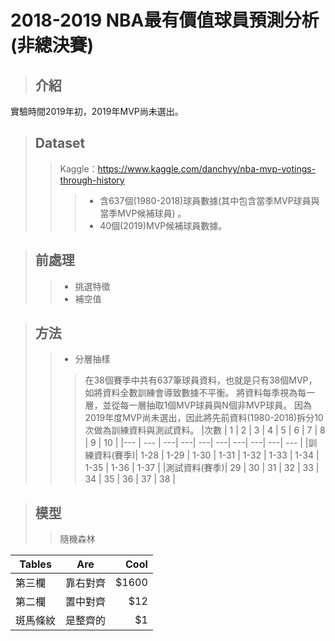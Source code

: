 # 2018-2019 NBA最有價值球員預測分析(非總決賽)
> ## 介紹
實驗時間2019年初，2019年MVP尚未選出。

> ## Dataset
>>Kaggle：https://www.kaggle.com/danchyy/nba-mvp-votings-through-history
>>>* 含637個(1980-2018)球員數據(其中包含當季MVP球員與當季MVP候補球員)  。
>>>* 40個(2019)MVP候補球員數據。

> ## 前處理
>>* 挑選特徵
>>* 補空值

> ## 方法
>>* 分層抽樣
>>>在38個賽季中共有637筆球員資料，也就是只有38個MVP，如將資料全數訓練會導致數據不平衡。
>>>將資料每季視為每一層，並從每一層抽取1個MVP球員與N個非MVP球員。
>>>因為2019年度MVP尚未選出，因此將先前資料(1980-2018)拆分10次做為訓練資料與測試資料。
>>>|次數 | 1 | 2 | 3 | 4 | 5 | 6 | 7 | 8 | 9 | 10 |
>>>|--- | --- | ---| ---| ---| ---| ---| ---| ---| --- |
>>>|訓練資料(賽季)| 1-28 | 1-29 | 1-30 | 1-31 | 1-32 | 1-33 | 1-34 | 1-35 | 1-36 | 1-37 |
>>>|測試資料(賽季)| 29 | 30 | 31 | 32 | 33 | 34 | 35 | 36 | 37 | 38 |

> ## 模型
>>隨機森林

| Tables        | Are           | Cool  |
| ------------- |:-------------:| -----:|
| 第三欄        | 靠右對齊      | $1600 |
| 第二欄        | 置中對齊      |   $12 |
| 斑馬條紋      | 是整齊的      |    $1 |
